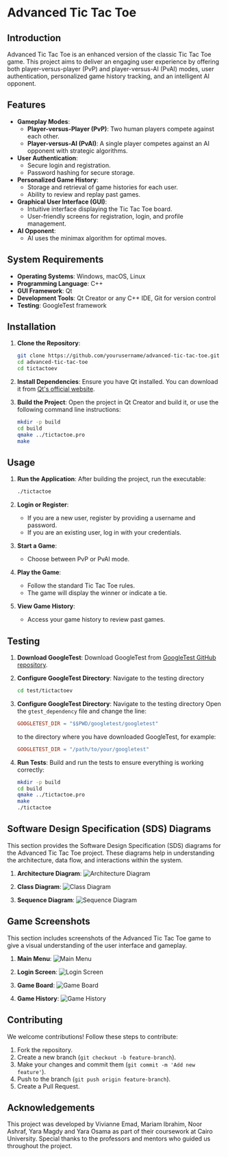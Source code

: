 # Advanced Tic Tac Toe

## Introduction
Advanced Tic Tac Toe is an enhanced version of the classic Tic Tac Toe game. This project aims to deliver an engaging user experience by offering both player-versus-player (PvP) and player-versus-AI (PvAI) modes, user authentication, personalized game history tracking, and an intelligent AI opponent.

## Features
- **Gameplay Modes**:
  - **Player-versus-Player (PvP)**: Two human players compete against each other.
  - **Player-versus-AI (PvAI)**: A single player competes against an AI opponent with strategic algorithms.
- **User Authentication**:
  - Secure login and registration.
  - Password hashing for secure storage.
- **Personalized Game History**:
  - Storage and retrieval of game histories for each user.
  - Ability to review and replay past games.
- **Graphical User Interface (GUI)**:
  - Intuitive interface displaying the Tic Tac Toe board.
  - User-friendly screens for registration, login, and profile management.
- **AI Opponent**:
  - AI uses the minimax algorithm for optimal moves.

## System Requirements
- **Operating Systems**: Windows, macOS, Linux
- **Programming Language**: C++
- **GUI Framework**: Qt
- **Development Tools**: Qt Creator or any C++ IDE, Git for version control
- **Testing**: GoogleTest framework

## Installation
1. **Clone the Repository**:
   ```bash
   git clone https://github.com/yourusername/advanced-tic-tac-toe.git
   cd advanced-tic-tac-toe
   cd tictactoev
   ```

2. **Install Dependencies**:
   Ensure you have Qt installed. You can download it from [Qt's official website](https://www.qt.io/download).

3. **Build the Project**:
   Open the project in Qt Creator and build it, or use the following command line instructions:
   ```bash
   mkdir -p build
   cd build
   qmake ../tictactoe.pro
   make
   ```

## Usage
1. **Run the Application**:
   After building the project, run the executable:
   ```bash
   ./tictactoe
   ```

2. **Login or Register**:
   - If you are a new user, register by providing a username and password.
   - If you are an existing user, log in with your credentials.

3. **Start a Game**:
   - Choose between PvP or PvAI mode.

4. **Play the Game**:
   - Follow the standard Tic Tac Toe rules.
   - The game will display the winner or indicate a tie.

5. **View Game History**:
   - Access your game history to review past games.

## Testing
1. **Download GoogleTest**:
   Download GoogleTest from [GoogleTest GitHub repository](https://github.com/google/googletest).

2. **Configure GoogleTest Directory**:
   Navigate to the testing directory
   ```bash
   cd test/tictactoev
   ```
3. **Configure GoogleTest Directory**:
   Navigate to the testing directory
   Open the `gtest_dependency` file and change the line:
   ```makefile
   GOOGLETEST_DIR = "$$PWD/googletest/googletest"
   ```
   to the directory where you have downloaded GoogleTest, for example:
   ```makefile
   GOOGLETEST_DIR = "/path/to/your/googletest"
   ```

4. **Run Tests**:
   Build and run the tests to ensure everything is working correctly:
   ```bash
   mkdir -p build
   cd build
   qmake ../tictactoe.pro
   make
   ./tictactoe
   ```

## Software Design Specification (SDS) Diagrams
This section provides the Software Design Specification (SDS) diagrams for the Advanced Tic Tac Toe project. These diagrams help in understanding the architecture, data flow, and interactions within the system.

1. **Architecture Diagram**:
   ![Architecture Diagram](architecture.png)

2. **Class Diagram**:
   ![Class Diagram](UML_.png)

3. **Sequence Diagram**:
   ![Sequence Diagram](sequencediagram.png)


## Game Screenshots
This section includes screenshots of the Advanced Tic Tac Toe game to give a visual understanding of the user interface and gameplay.

1. **Main Menu**:
   ![Main Menu](mainwindow.png)

2. **Login Screen**:
   ![Login Screen](login.png)

3. **Game Board**:
   ![Game Board](board.png)

4. **Game History**:
   ![Game History](history.png)

## Contributing
We welcome contributions! Follow these steps to contribute:
1. Fork the repository.
2. Create a new branch (`git checkout -b feature-branch`).
3. Make your changes and commit them (`git commit -m 'Add new feature'`).
4. Push to the branch (`git push origin feature-branch`).
5. Create a Pull Request.


## Acknowledgements
This project was developed by Vivianne Emad, Mariam Ibrahim, Noor Ashraf, Yara Magdy and Yara Osama as part of their coursework at Cairo University. Special thanks to the professors and mentors who guided us throughout the project.
